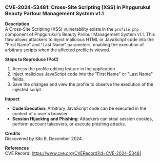 ### CVE-2024-53481: Cross-Site Scripting (XSS) in Phpgurukul Beauty Parlour Management System v1.1  

**Description**  
A Cross-Site Scripting (XSS) vulnerability exists in the `profile.php` component of Phpgurukul's Beauty Parlour Management System v1.1. This flaw allows attackers to inject malicious HTML or JavaScript code into the "First Name" and "Last Name" parameters, enabling the execution of arbitrary scripts when the affected profile is viewed.  

**Steps to Reproduce (PoC)**  
1. Access the profile editing feature in the application.  
2. Inject malicious JavaScript code into the "First Name" or "Last Name" fields.  
3. Save the changes and view the profile to observe the execution of the injected script.  

**Impact**  
- **Code Execution**: Arbitrary JavaScript code can be executed in the context of a user's browser.  
- **Session Hijacking and Phishing**: Attackers can steal session cookies, perform account takeovers, or execute phishing attacks.  

**Credits**  
Discovered by Sibi B, December 2024.  

**References**  
CVE Record: https://www.cve.org/CVERecord?id=CVE-2024-53481